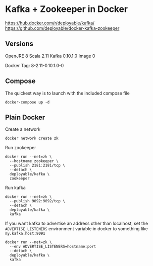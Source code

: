 # Kafka + Zookeeper in Docker

https://hub.docker.com/r/deployable/kafka/
https://github.com/deployable/docker-kafka-zookeeper

## Versions

OpenJRE 8
Scala 2.11
Kafka 0.10.1.0 
Image 0

Docker Tag: 8-2.11-0.10.1.0-0

## Compose

The quickest way is to launch with the included compose file

    docker-compose up -d

## Plain Docker

Create a network

    docker network create zk

Run zookeeper

    docker run --net=zk \
      --hostname zookeeper \
      --publish 2181:2181/tcp \
      --detach \
      deployable/kafka \
      zookeeper

Run kafka

    docker run --net=zk \
      --publish 9092:9092/tcp \
      --detach \
      deployable/kafka \
      kafka

If you want kafka to advertise an address other than localhost, set  the 
 `ADVERTISE_LISTENERS` environment variable in docker to something like `my.kafka.host:9091`

    docker run --net=zk \
      --env ADVERTISE_LISTENERS=hostname:port
      --detach \
      deployable/kafka \
      kafka


